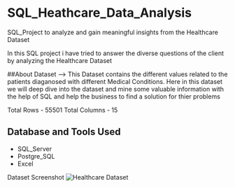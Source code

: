 # SQL_Heathcare_Data_Analysis
SQL_Project to analyze and gain meaningful insights from the Healthcare Dataset

In this SQL project i have tried to answer the diverse questions of the client by analyzing the Healthcare Dataset

##About Dataset
--> This Dataset contains the different values related to the patients diaganosed with different Medical Conditions. Here in this dataset we will deep dive into the dataset and mine some valuable information with the help of SQL and help the business to find a solution for thier problems

Total Rows - 55501
Total Columns - 15

## Database and Tools Used
* SQL_Server
* Postgre_SQL
* Excel

Dataset Screenshot
![Healthcare Dataset](https://github.com/SaindhruvSoni/SQL_Heathcare_Data_Analysis/assets/91562392/4525b1a2-c6de-4485-9c7c-62bc5d73888d)

